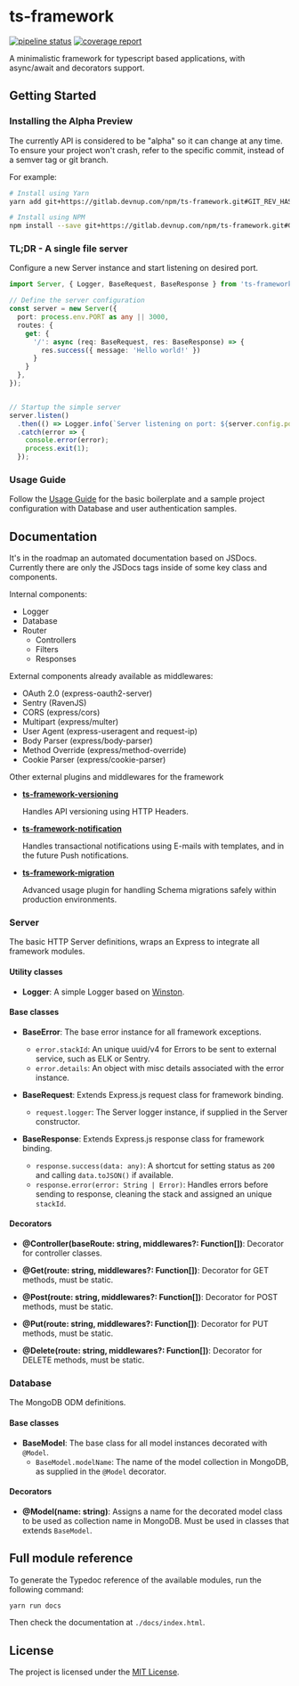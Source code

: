ts-framework
============

[![pipeline status](https://gitlab.devnup.com/npm/ts-framework/badges/master/pipeline.svg)](https://gitlab.devnup.com/npm/ts-framework/commits/master)
[![coverage report](https://gitlab.devnup.com/npm/ts-framework/badges/master/coverage.svg)](https://gitlab.devnup.com/npm/ts-framework/commits/master)

A minimalistic framework for typescript based applications, with async/await and decorators support.

## Getting Started

### Installing the Alpha Preview

The currently API is considered to be "alpha" so it can change at any time. To 
ensure your project won't crash, refer to the specific commit, instead of a 
semver tag or git branch.

For example:

```bash
# Install using Yarn
yarn add git+https://gitlab.devnup.com/npm/ts-framework.git#GIT_REV_HASH 

# Install using NPM
npm install --save git+https://gitlab.devnup.com/npm/ts-framework.git#GIT_REV_HASH 
``` 

### TL;DR - A single file server

Configure a new Server instance and start listening on desired port. 

```typescript
import Server, { Logger, BaseRequest, BaseResponse } from 'ts-framework';

// Define the server configuration
const server = new Server({
  port: process.env.PORT as any || 3000,
  routes: {
    get: {
      '/': async (req: BaseRequest, res: BaseResponse) => {
        res.success({ message: 'Hello world!' })
      }
    }
  },
});


// Startup the simple server
server.listen()
  .then(() => Logger.info(`Server listening on port: ${server.config.port}`))
  .catch(error => {
    console.error(error);
    process.exit(1);
  });
```

### Usage Guide

Follow the [Usage Guide](./GUIDE.md) for the basic boilerplate and a sample project configuration with
Database and user authentication samples.


## Documentation

It's in the roadmap an automated documentation based on JSDocs. Currently there are only the JSDocs tags inside of some 
key class and components.

Internal components:

- Logger
- Database
- Router
  - Controllers
  - Filters
  - Responses

External components already available as middlewares: 

- OAuth 2.0 (express-oauth2-server)
- Sentry (RavenJS)
- CORS (express/cors)
- Multipart (express/multer)
- User Agent (express-useragent and request-ip)
- Body Parser (express/body-parser)
- Method Override (express/method-override)
- Cookie Parser (express/cookie-parser)

Other external plugins and middlewares for the framework

- **[ts-framework-versioning](https://gitlab.devnup.com/npm/ts-framework-versioning)**

    Handles API versioning using HTTP Headers.
    
- **[ts-framework-notification](https://gitlab.devnup.com/npm/ts-framework-notification)**

    Handles transactional notifications using E-mails with templates, and in the future Push notifications.

- **[ts-framework-migration](https://gitlab.devnup.com/npm/ts-framework-migration)**

    Advanced usage plugin for handling Schema migrations safely within production environments.



### Server

The basic HTTP Server definitions, wraps an Express to integrate all framework modules.


#### Utility classes

- **Logger**: A simple Logger based on [Winston](https://npmjs.org/package/winston).

#### Base classes

- **BaseError**: The base error instance for all framework exceptions.
    - `error.stackId`: An unique uuid/v4 for Errors to be sent to external service, such as ELK or Sentry.
    - `error.details`: An object with misc details associated with the error instance. 

- **BaseRequest**: Extends Express.js request class for framework binding.
    - `request.logger`: The Server logger instance, if supplied in the Server constructor.

- **BaseResponse**: Extends Express.js response class for framework binding.
    - `response.success(data: any)`: A shortcut for setting status as `200` and calling `data.toJSON()` if available.
    - `response.error(error: String | Error)`: Handles errors before sending to response, cleaning the stack and assigned an unique `stackId`.

#### Decorators

- **@Controller(baseRoute: string, middlewares?: Function[])**: Decorator for controller classes.

- **@Get(route: string, middlewares?: Function[])**: Decorator for GET methods, must be static.

- **@Post(route: string, middlewares?: Function[])**: Decorator for POST methods, must be static.

- **@Put(route: string, middlewares?: Function[])**: Decorator for PUT methods, must be static.

- **@Delete(route: string, middlewares?: Function[])**: Decorator for DELETE methods, must be static.


### Database

The MongoDB ODM definitions.

#### Base classes

- **BaseModel**: The base class for all model instances decorated with `@Model`. 
    - `BaseModel.modelName`: The name of the model collection in MongoDB, as supplied in the `@Model` decorator.


#### Decorators

- **@Model(name: string)**: Assigns a name for the decorated model class to be used as collection name in MongoDB. Must
be used in classes that extends `BaseModel`.


## Full module reference

To generate the Typedoc reference of the available modules, run the following command:

```sh
yarn run docs
```

Then check the documentation at `./docs/index.html`.


## License

The project is licensed under the [MIT License](./LICENSE.md).